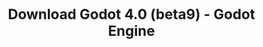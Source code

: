 ---
# Generated by /tools/generators/src/download_archive_generator !!! do not edit by hand !!!
title: 'Download Godot 4.0 (beta9) - Godot Engine'
type: 'download/archive'
name: '4.0'
flavor: 'beta9'
release_date: '2022-12-19T03:00:00-00:00'
release_notes: 'article/dev-snapshot-godot-4-0-beta-9/'
primaryPlatforms:
  - 'android.apk'
  - 'linux.64'
  - 'macos.universal'
  - 'windows.64'
  - 'web'
  - 'templates'
links:
  android.apk:
    name: 'android.apk'
    title: 'Android'
    caption: 'APK Universal (ARM64 + ARMv7 + x86_64 + x86)'
    tags:
      - 'APK download'
      - 'ARM64/v7'
      - 'x86 (64 & 32 bit)'
    hosts:
      github_builds:
        regular: 'https://github.com/godotengine/godot-builds/releases/download/4.0-beta9/Godot_v4.0-beta9_android_editor.apk'
        mono: '#'
      github:
        regular: 'https://github.com/godotengine/godot/releases/download/4.0-beta9/Godot_v4.0-beta9_android_editor.apk'
        mono: '#'
  linux.64:
    name: 'linux.64'
    title: 'Linux'
    caption: 'Padrão (x86_64)'
    tags:
      - '64 bit'
    hosts:
      github_builds:
        regular: 'https://github.com/godotengine/godot-builds/releases/download/4.0-beta9/Godot_v4.0-beta9_linux.x86_64.zip'
        mono: 'https://github.com/godotengine/godot-builds/releases/download/4.0-beta9/Godot_v4.0-beta9_mono_linux_x86_64.zip'
      github:
        regular: 'https://github.com/godotengine/godot/releases/download/4.0-beta9/Godot_v4.0-beta9_linux.x86_64.zip'
        mono: 'https://github.com/godotengine/godot/releases/download/4.0-beta9/Godot_v4.0-beta9_mono_linux_x86_64.zip'
  macos.universal:
    name: 'macos.universal'
    title: 'macOS'
    caption: 'Universal (x86_64 + Silício da Apple)'
    tags:
      - 'Intel/Apple Silicon'
      - '64 bit'
    hosts:
      github_builds:
        regular: 'https://github.com/godotengine/godot-builds/releases/download/4.0-beta9/Godot_v4.0-beta9_macos.universal.zip'
        mono: 'https://github.com/godotengine/godot-builds/releases/download/4.0-beta9/Godot_v4.0-beta9_mono_macos.universal.zip'
      github:
        regular: 'https://github.com/godotengine/godot/releases/download/4.0-beta9/Godot_v4.0-beta9_macos.universal.zip'
        mono: 'https://github.com/godotengine/godot/releases/download/4.0-beta9/Godot_v4.0-beta9_mono_macos.universal.zip'
  windows.64:
    name: 'windows.64'
    title: 'Windows'
    caption: 'Padrão (x86_64)'
    tags:
      - '64 bit'
    hosts:
      github_builds:
        regular: 'https://github.com/godotengine/godot-builds/releases/download/4.0-beta9/Godot_v4.0-beta9_win64.exe.zip'
        mono: 'https://github.com/godotengine/godot-builds/releases/download/4.0-beta9/Godot_v4.0-beta9_mono_win64.zip'
      github:
        regular: 'https://github.com/godotengine/godot/releases/download/4.0-beta9/Godot_v4.0-beta9_win64.exe.zip'
        mono: 'https://github.com/godotengine/godot/releases/download/4.0-beta9/Godot_v4.0-beta9_mono_win64.zip'
  web:
    name: 'web'
    title: 'Editor Web'
    caption: ''
    tags:
      - 'Self-hosted'
      - 'Cross-platform'
    hosts:
      github_builds:
        regular: 'https://github.com/godotengine/godot-builds/releases/download/4.0-beta9/Godot_v4.0-beta9_web_editor.zip'
        mono: '#'
      github:
        regular: 'https://github.com/godotengine/godot/releases/download/4.0-beta9/Godot_v4.0-beta9_web_editor.zip'
        mono: '#'
  linux.arm64:
    name: 'linux.arm64'
    title: 'Linux'
    caption: 'Padrão (ARM64)'
    tags:
      - 'ARM64'
      - '64 bit'
    hosts:
      github_builds:
        regular: 'https://github.com/godotengine/godot-builds/releases/download/4.0-beta9/Godot_v4.0-beta9_linux.arm64.zip'
        mono: 'https://github.com/godotengine/godot-builds/releases/download/4.0-beta9/Godot_v4.0-beta9_mono_linux_arm64.zip'
      github:
        regular: 'https://github.com/godotengine/godot/releases/download/4.0-beta9/Godot_v4.0-beta9_linux.arm64.zip'
        mono: 'https://github.com/godotengine/godot/releases/download/4.0-beta9/Godot_v4.0-beta9_mono_linux_arm64.zip'
  linux.32:
    name: 'linux.32'
    title: 'Linux'
    caption: 'Padrão (x86)'
    tags:
      - '32 bit'
    hosts:
      github_builds:
        regular: 'https://github.com/godotengine/godot-builds/releases/download/4.0-beta9/Godot_v4.0-beta9_linux.x86_32.zip'
        mono: 'https://github.com/godotengine/godot-builds/releases/download/4.0-beta9/Godot_v4.0-beta9_mono_linux_x86_32.zip'
      github:
        regular: 'https://github.com/godotengine/godot/releases/download/4.0-beta9/Godot_v4.0-beta9_linux.x86_32.zip'
        mono: 'https://github.com/godotengine/godot/releases/download/4.0-beta9/Godot_v4.0-beta9_mono_linux_x86_32.zip'
  linux.arm32:
    name: 'linux.arm32'
    title: 'Linux'
    caption: 'Padrão (ARM32)'
    tags:
      - 'ARM32'
      - '32 bit'
    hosts:
      github_builds:
        regular: 'https://github.com/godotengine/godot-builds/releases/download/4.0-beta9/Godot_v4.0-beta9_linux.arm32.zip'
        mono: 'https://github.com/godotengine/godot-builds/releases/download/4.0-beta9/Godot_v4.0-beta9_mono_linux_arm32.zip'
      github:
        regular: 'https://github.com/godotengine/godot/releases/download/4.0-beta9/Godot_v4.0-beta9_linux.arm32.zip'
        mono: 'https://github.com/godotengine/godot/releases/download/4.0-beta9/Godot_v4.0-beta9_mono_linux_arm32.zip'
  windows.32:
    name: 'windows.32'
    title: 'Windows'
    caption: 'Padrão (x86)'
    tags:
      - '32 bit'
    hosts:
      github_builds:
        regular: 'https://github.com/godotengine/godot-builds/releases/download/4.0-beta9/Godot_v4.0-beta9_win32.exe.zip'
        mono: 'https://github.com/godotengine/godot-builds/releases/download/4.0-beta9/Godot_v4.0-beta9_mono_win32.zip'
      github:
        regular: 'https://github.com/godotengine/godot/releases/download/4.0-beta9/Godot_v4.0-beta9_win32.exe.zip'
        mono: 'https://github.com/godotengine/godot/releases/download/4.0-beta9/Godot_v4.0-beta9_mono_win32.zip'
  aar_library:
    name: 'aar_library'
    title: 'Biblioteca de AAR'
    caption: ''
    tags:
      - 'Android plugins'
      - 'Java'
      - 'Kotlin'
    hosts:
      github_builds:
        regular: 'https://github.com/godotengine/godot-builds/releases/download/4.0-beta9/godot-lib.4.0.beta9.template_release.aar'
        mono: '#'
      github:
        regular: 'https://github.com/godotengine/godot/releases/download/4.0-beta9/godot-lib.4.0.beta9.template_release.aar'
        mono: '#'
  templates:
    name: 'templates'
    title: 'Modelos de exportação'
    caption: ''
    tags:
      - 'Utilizado para exportar os seus jogos para todas as plataformas suportadas'
    hosts:
      github_builds:
        regular: 'https://github.com/godotengine/godot-builds/releases/download/4.0-beta9/Godot_v4.0-beta9_export_templates.tpz'
        mono: 'https://github.com/godotengine/godot-builds/releases/download/4.0-beta9/Godot_v4.0-beta9_mono_export_templates.tpz'
      github:
        regular: 'https://github.com/godotengine/godot/releases/download/4.0-beta9/Godot_v4.0-beta9_export_templates.tpz'
        mono: 'https://github.com/godotengine/godot/releases/download/4.0-beta9/Godot_v4.0-beta9_mono_export_templates.tpz'
---